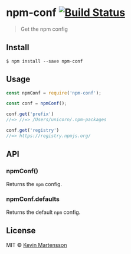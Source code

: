 # npm-conf [![Build Status](https://travis-ci.org/kevva/npm-conf.svg?branch=master)](https://travis-ci.org/kevva/npm-conf)

> Get the npm config


## Install

```
$ npm install --save npm-conf
```


## Usage

```js
const npmConf = require('npm-conf');

const conf = npmConf();

conf.get('prefix')
//=> //=> /Users/unicorn/.npm-packages

conf.get('registry')
//=> https://registry.npmjs.org/
```


## API

### npmConf()

Returns the `npm` config.

### npmConf.defaults

Returns the default `npm` config.


## License

MIT © [Kevin Martensson](http://github.com/kevva)
